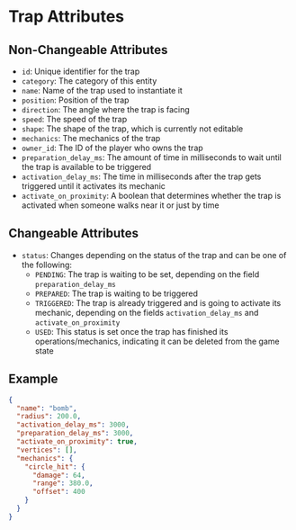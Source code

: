 # Trap Attributes

## Non-Changeable Attributes

- `id`: Unique identifier for the trap
- `category`: The category of this entity
- `name`: Name of the trap used to instantiate it
- `position`: Position of the trap
- `direction`: The angle where the trap is facing
- `speed`: The speed of the trap
- `shape`: The shape of the trap, which is currently not editable
- `mechanics`: The mechanics of the trap
- `owner_id`: The ID of the player who owns the trap
- `preparation_delay_ms`: The amount of time in milliseconds to wait until the trap is available to be triggered
- `activation_delay_ms`: The time in milliseconds after the trap gets triggered until it activates its mechanic
- `activate_on_proximity`: A boolean that determines whether the trap is activated when someone walks near it or just by time

## Changeable Attributes

- `status`: Changes depending on the status of the trap and can be one of the following:
  - `PENDING`: The trap is waiting to be set, depending on the field `preparation_delay_ms`
  - `PREPARED`: The trap is waiting to be triggered
  - `TRIGGERED`: The trap is already triggered and is going to activate its mechanic, depending on the fields `activation_delay_ms` and `activate_on_proximity`
  - `USED`: This status is set once the trap has finished its operations/mechanics, indicating it can be deleted from the game state


## Example

```json
{
  "name": "bomb",
  "radius": 200.0,
  "activation_delay_ms": 3000,
  "preparation_delay_ms": 3000,
  "activate_on_proximity": true,
  "vertices": [],
  "mechanics": {
    "circle_hit": {
      "damage": 64,
      "range": 380.0,
      "offset": 400
    }
  }
}
```
